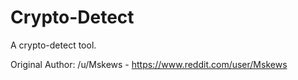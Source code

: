 # Crypto-Detect
A crypto-detect tool.

Original Author: /u/Mskews - https://www.reddit.com/user/Mskews
